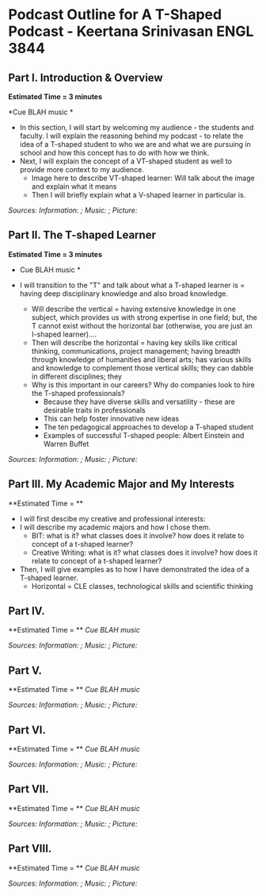 # Podcast Outline for A T-Shaped Podcast - Keertana Srinivasan ENGL 3844

## Part I. Introduction & Overview 
**Estimated Time = 3 minutes**

*Cue BLAH music *
* In this section, I will start by welcoming my audience - the students and
  faculty. I will explain the reasoning behind my podcast - to relate the idea
  of a T-shaped student to who we are and what we are pursuing in school and how
  this concept has to do with how we think.
* Next, I will explain the concept of a VT-shaped student as well to provide more context to my
  audience.
    * Image here to describe VT-shaped learner: Will talk about the image and explain what it means
    * Then I will briefly explain what a V-shaped learner in particular is.
    
*Sources: Information:        ; Music:       ; Picture:* 

    
## Part II. The T-shaped Learner
**Estimated Time = 3 minutes**
* Cue BLAH music *

* I will transition to the "T" and talk about what a T-shaped learner is = having deep disciplinary knowledge and also broad knowledge. 
     * Will describe the vertical = having extensive knowledge in one subject, which provides us with strong expertise in one field; but, the T cannot exist without the horizontal bar (otherwise, you are just an I-shaped learner)....
     * Then will describe the horizontal = having key skills like critical thinking, communications, project management; having breadth through knowledge of humanities and liberal arts; has various skills and knowledge to complement those vertical skills; they can dabble in different disciplines; they
     * Why is this important in our careers? Why do companies look to hire the T-shaped professionals?
         * Because they have diverse skills and versatility - these are
           desirable traits in professionals
         * This can help foster innovative new ideas
         * The ten pedagogical approaches to develop a T-shaped student
         * Examples of successful T-shaped people: Albert Einstein and
           Warren Buffet
         
*Sources: Information:        ; Music:       ; Picture:* 

## Part III. My Academic Major and My Interests
**Estimated Time = **
* I will first descibe my creative and professional interests: 
* I will describe my academic majors and how I chose them. 
    * BIT: what is it? what classes does it involve? how does it relate to concept of a t-shaped learner?
    * Creative Writing: what is it? what classes does it involve? how does it relate to concept of a t-shaped learner?
* Then, I will give examples as to how I have demonstrated the idea of a T-shaped learner.
    * Horizontal = CLE classes, technological skills and scientific thinking

## Part IV. 
**Estimated Time = **
*Cue BLAH music*

*Sources: Information:        ; Music:       ; Picture:* 


## Part V. 
**Estimated Time = **
*Cue BLAH music*

*Sources: Information:        ; Music:       ; Picture:* 

## Part VI. 
**Estimated Time = **
*Cue BLAH music*

*Sources: Information:        ; Music:       ; Picture:* 

## Part VII. 
**Estimated Time = **
*Cue BLAH music*

*Sources: Information:        ; Music:       ; Picture:* 

## Part VIII. 
**Estimated Time = **
*Cue BLAH music*

*Sources: Information:        ; Music:       ; Picture:* 
